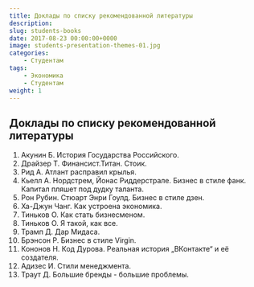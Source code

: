 ```yaml
---
title: Доклады по списку рекомендованной литературы
description: 
slug: students-books
date: 2017-08-23 00:00:00+0000
image: students-presentation-themes-01.jpg
categories:
    - Студентам
tags:
    - Экономика
    - Студентам
weight: 1       
---
```


## Доклады по списку рекомендованной литературы

1.  Акунин Б. История Государства Российского.
2.  Драйзер Т. Финансист.Титан. Стоик.
3.  Рид А. Атлант расправил крылья.
4.  Кьелл А. Нордстрем, Йонас Риддерстрале. Бизнес в стиле фанк. Капитал пляшет под дудку таланта.
5.  Рон Рубин. Стюарт Энри Гоулд. Бизнес в стиле дзен.
6.  Ха-Джун Чанг. Как устроена экономика.
7.  Тиньков О. Как стать бизнесменом.
8.  Тиньков О. Я такой, как все.
9.  Трамп Д. Дар Мидаса.
10.  Брэнсон Р. Бизнес в стиле Virgin.
11.  Кононов Н. Код Дурова. Реальная история „ВКонтакте“ и её создателя.
12.  Адизес И. Стили менеджмента.
13.  Траут Д. Большие бренды - большие проблемы.